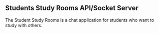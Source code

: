 ﻿## Students Study Rooms API/Socket Server

The Student Study Rooms is a chat application for students who want to study with others.